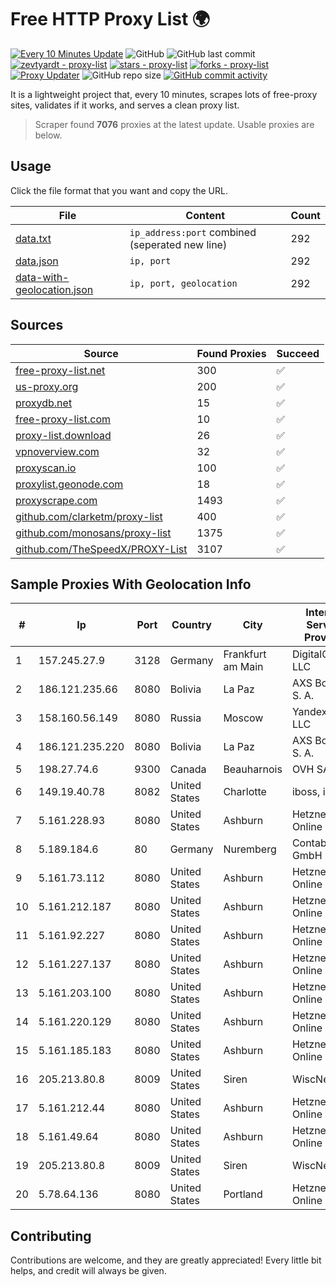 
# Free HTTP Proxy List 🌍

[![Every 10 Minutes Update](https://github.com/mertguvencli/http-proxy-list/actions/workflows/main.yml/badge.svg?branch=main)](https://github.com/mertguvencli/http-proxy-list/actions/workflows/main.yml)
![GitHub](https://img.shields.io/github/license/mertguvencli/http-proxy-list)
![GitHub last commit](https://img.shields.io/github/last-commit/mertguvencli/http-proxy-list)
[![zevtyardt - proxy-list](https://img.shields.io/static/v1?label=zevtyardt&message=proxy-list&color=blue&logo=github)](https://github.com/zevtyardt/proxy-list "Go to GitHub repo")
[![stars - proxy-list](https://img.shields.io/github/stars/zevtyardt/proxy-list?style=social)](https://github.com/zevtyardt/proxy-list)
[![forks - proxy-list](https://img.shields.io/github/forks/zevtyardt/proxy-list?style=social)](https://github.com/zevtyardt/proxy-list)
[![Proxy Updater](https://github.com/zevtyardt/proxy-list/workflows/Proxy%20Updater/badge.svg)](https://github.com/zevtyardt/proxy-list/actions?query=workflow:"Proxy+Updater")
![GitHub repo size](https://img.shields.io/github/repo-size/zevtyardt/proxy-list)
[![GitHub commit activity](https://img.shields.io/github/commit-activity/m/zevtyardt/proxy-list?logo=commits)](https://github.com/zevtyardt/proxy-list/commits/main)

It is a lightweight project that, every 10 minutes, scrapes lots of free-proxy sites, validates if it works, and serves a clean proxy list.

> Scraper found **7076** proxies at the latest update. Usable proxies are below.

## Usage

Click the file format that you want and copy the URL.

|File|Content|Count|
|----|-------|-----|
|[data.txt](https://raw.githubusercontent.com/mertguvencli/http-proxy-list/main/proxy-list/data.txt)|`ip_address:port` combined (seperated new line)|292|
|[data.json](https://raw.githubusercontent.com/mertguvencli/http-proxy-list/main/proxy-list/data.json)|`ip, port`|292|
|[data-with-geolocation.json](https://raw.githubusercontent.com/mertguvencli/http-proxy-list/main/proxy-list/data-with-geolocation.json)|`ip, port, geolocation`|292|

## Sources

|Source|Found Proxies|Succeed|
|------|-------------|-------|
|[free-proxy-list.net](https://free-proxy-list.net)|300|✅|
|[us-proxy.org](https://www.us-proxy.org)|200|✅|
|[proxydb.net](http://proxydb.net)|15|✅|
|[free-proxy-list.com](https://free-proxy-list.com/?page=&port=&type%5B%5D=http&type%5B%5D=https&up_time=0&search=Search)|10|✅|
|[proxy-list.download](https://www.proxy-list.download/HTTP)|26|✅|
|[vpnoverview.com](https://vpnoverview.com/privacy/anonymous-browsing/free-proxy-servers)|32|✅|
|[proxyscan.io](https://www.proxyscan.io)|100|✅|
|[proxylist.geonode.com](https://proxylist.geonode.com/api/proxy-list?limit=300&page=1&sort_by=lastChecked&sort_type=desc&protocols=http,https)|18|✅|
|[proxyscrape.com](https://api.proxyscrape.com/v2/?request=displayproxies&protocol=http&timeout=10000&country=all&ssl=all&anonymity=all)|1493|✅|
|[github.com/clarketm/proxy-list](https://raw.githubusercontent.com/clarketm/proxy-list/master/proxy-list-raw.txt)|400|✅|
|[github.com/monosans/proxy-list](https://raw.githubusercontent.com/monosans/proxy-list/main/proxies/http.txt)|1375|✅|
|[github.com/TheSpeedX/PROXY-List](https://raw.githubusercontent.com/TheSpeedX/PROXY-List/master/http.txt)|3107|✅|


## Sample Proxies With Geolocation Info

|#|Ip|Port|Country|City|Internet Service Provider|
|-|--|----|-------|----|-------------------------|
|1|157.245.27.9|3128|Germany|Frankfurt am Main|DigitalOcean, LLC|
|2|186.121.235.66|8080|Bolivia|La Paz|AXS Bolivia S. A.|
|3|158.160.56.149|8080|Russia|Moscow|Yandex.Cloud LLC|
|4|186.121.235.220|8080|Bolivia|La Paz|AXS Bolivia S. A.|
|5|198.27.74.6|9300|Canada|Beauharnois|OVH SAS|
|6|149.19.40.78|8082|United States|Charlotte|iboss, inc|
|7|5.161.228.93|8080|United States|Ashburn|Hetzner Online GmbH|
|8|5.189.184.6|80|Germany|Nuremberg|Contabo GmbH|
|9|5.161.73.112|8080|United States|Ashburn|Hetzner Online GmbH|
|10|5.161.212.187|8080|United States|Ashburn|Hetzner Online GmbH|
|11|5.161.92.227|8080|United States|Ashburn|Hetzner Online GmbH|
|12|5.161.227.137|8080|United States|Ashburn|Hetzner Online GmbH|
|13|5.161.203.100|8080|United States|Ashburn|Hetzner Online GmbH|
|14|5.161.220.129|8080|United States|Ashburn|Hetzner Online GmbH|
|15|5.161.185.183|8080|United States|Ashburn|Hetzner Online GmbH|
|16|205.213.80.8|8009|United States|Siren|WiscNet|
|17|5.161.212.44|8080|United States|Ashburn|Hetzner Online GmbH|
|18|5.161.49.64|8080|United States|Ashburn|Hetzner Online GmbH|
|19|205.213.80.8|8009|United States|Siren|WiscNet|
|20|5.78.64.136|8080|United States|Portland|Hetzner Online GmbH|



## Contributing

Contributions are welcome, and they are greatly appreciated! Every
little bit helps, and credit will always be given.

